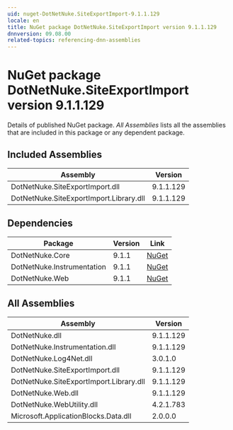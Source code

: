 ```yaml
---
uid: nuget-DotNetNuke.SiteExportImport-9.1.1.129
locale: en
title: NuGet package DotNetNuke.SiteExportImport version 9.1.1.129
dnnversion: 09.08.00
related-topics: referencing-dnn-assemblies
---
```


# NuGet package DotNetNuke.SiteExportImport version 9.1.1.129
Details of published NuGet package.
*All Assemblies* lists all the assemblies that are included in this package or any dependent package.

## Included Assemblies

|Assembly|Version|
|---|---|
|DotNetNuke.SiteExportImport.dll|9.1.1.129|
|DotNetNuke.SiteExportImport.Library.dll|9.1.1.129|

## Dependencies

|Package|Version|Link|
|---|---|---|
|DotNetNuke.Core|9.1.1|[NuGet](https://www.nuget.org/packages/DotNetNuke.Core/9.1.1)|
|DotNetNuke.Instrumentation|9.1.1|[NuGet](https://www.nuget.org/packages/DotNetNuke.Instrumentation/9.1.1)|
|DotNetNuke.Web|9.1.1|[NuGet](https://www.nuget.org/packages/DotNetNuke.Web/9.1.1)|

## All Assemblies

|Assembly|Version|
|---|---|
|DotNetNuke.dll|9.1.1.129|
|DotNetNuke.Instrumentation.dll|9.1.1.129|
|DotNetNuke.Log4Net.dll|3.0.1.0|
|DotNetNuke.SiteExportImport.dll|9.1.1.129|
|DotNetNuke.SiteExportImport.Library.dll|9.1.1.129|
|DotNetNuke.Web.dll|9.1.1.129|
|DotNetNuke.WebUtility.dll|4.2.1.783|
|Microsoft.ApplicationBlocks.Data.dll|2.0.0.0|

